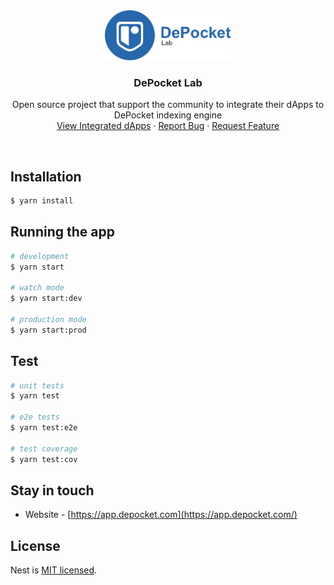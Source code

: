 <div align="center">
  <a href="https://github.com/depocket/studio">
    <img src="images/logo.png" alt="Logo" height="80">
  </a>
<h3 align="center">DePocket Lab</h3>

  <p align="center">
    Open source project that support the community to integrate their dApps to DePocket indexing engine
    <br />
    <a href="https://app.depocket.com/listing">View Integrated dApps</a>
    ·
    <a href="https://github.com/depocket/studio/issues">Report Bug</a>
    ·
    <a href="https://github.com/depocket/studio/issues">Request Feature</a>
  </p>
</div>
</br>

## Installation

```bash
$ yarn install
```

## Running the app

```bash
# development
$ yarn start

# watch mode
$ yarn start:dev

# production mode
$ yarn start:prod
```

## Test

```bash
# unit tests
$ yarn test

# e2e tests
$ yarn test:e2e

# test coverage
$ yarn test:cov
```

## Stay in touch

- Website - [https://app.depocket.com](https://app.depocket.com/)

## License

Nest is [MIT licensed](LICENSE).
